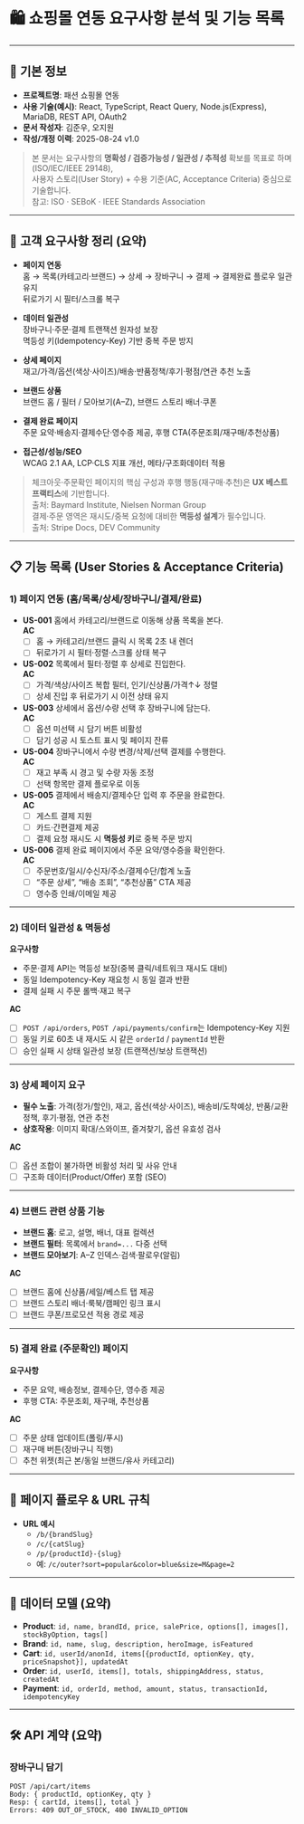 # 🛍 쇼핑몰 연동 요구사항 분석 및 기능 목록

---

## 📌 기본 정보
- **프로젝트명**: 패션 쇼핑몰 연동
- **사용 기술(예시)**: React, TypeScript, React Query, Node.js(Express), MariaDB, REST API, OAuth2
- **문서 작성자**: 김준우, 오지원
- **작성/개정 이력**: 2025-08-24 v1.0

> 본 문서는 요구사항의 **명확성 / 검증가능성 / 일관성 / 추적성** 확보를 목표로 하며 (ISO/IEC/IEEE 29148),  
> 사용자 스토리(User Story) + 수용 기준(AC, Acceptance Criteria) 중심으로 기술합니다.  
> 참고: ISO · SEBoK · IEEE Standards Association

---

## 📝 고객 요구사항 정리 (요약)

- **페이지 연동**  
  홈 → 목록(카테고리·브랜드) → 상세 → 장바구니 → 결제 → 결제완료 플로우 일관 유지  
  뒤로가기 시 필터/스크롤 복구  

- **데이터 일관성**  
  장바구니·주문·결제 트랜잭션 원자성 보장  
  멱등성 키(Idempotency-Key) 기반 중복 주문 방지  

- **상세 페이지**  
  재고/가격/옵션(색상·사이즈)/배송·반품정책/후기·평점/연관 추천 노출  

- **브랜드 상품**  
  브랜드 홈 / 필터 / 모아보기(A–Z), 브랜드 스토리 배너·쿠폰  

- **결제 완료 페이지**  
  주문 요약·배송지·결제수단·영수증 제공, 후행 CTA(주문조회/재구매/추천상품)  

- **접근성/성능/SEO**  
  WCAG 2.1 AA, LCP·CLS 지표 개선, 메타/구조화데이터 적용  

> 체크아웃·주문확인 페이지의 핵심 구성과 후행 행동(재구매·추천)은 **UX 베스트 프랙티스**에 기반합니다.  
> 출처: Baymard Institute, Nielsen Norman Group  
> 결제·주문 영역은 재시도/중복 요청에 대비한 **멱등성 설계**가 필수입니다.  
> 출처: Stripe Docs, DEV Community

---

## 📋 기능 목록 (User Stories & Acceptance Criteria)

### 1) 페이지 연동 (홈/목록/상세/장바구니/결제/완료)

- **US-001** 홈에서 카테고리/브랜드로 이동해 상품 목록을 본다.  
  **AC**
  - [ ] 홈 → 카테고리/브랜드 클릭 시 목록 2초 내 렌더
  - [ ] 뒤로가기 시 필터·정렬·스크롤 상태 복구

- **US-002** 목록에서 필터·정렬 후 상세로 진입한다.  
  **AC**
  - [ ] 가격/색상/사이즈 복합 필터, 인기/신상품/가격↑↓ 정렬
  - [ ] 상세 진입 후 뒤로가기 시 이전 상태 유지

- **US-003** 상세에서 옵션/수량 선택 후 장바구니에 담는다.  
  **AC**
  - [ ] 옵션 미선택 시 담기 버튼 비활성
  - [ ] 담기 성공 시 토스트 표시 및 페이지 잔류

- **US-004** 장바구니에서 수량 변경/삭제/선택 결제를 수행한다.  
  **AC**
  - [ ] 재고 부족 시 경고 및 수량 자동 조정
  - [ ] 선택 항목만 결제 플로우로 이동

- **US-005** 결제에서 배송지/결제수단 입력 후 주문을 완료한다.  
  **AC**
  - [ ] 게스트 결제 지원
  - [ ] 카드·간편결제 제공
  - [ ] 결제 요청 재시도 시 **멱등성 키**로 중복 주문 방지

- **US-006** 결제 완료 페이지에서 주문 요약/영수증을 확인한다.  
  **AC**
  - [ ] 주문번호/일시/수신자/주소/결제수단/합계 노출
  - [ ] “주문 상세”, “배송 조회”, “추천상품” CTA 제공
  - [ ] 영수증 인쇄/이메일 제공

---

### 2) 데이터 일관성 & 멱등성

**요구사항**
- 주문·결제 API는 멱등성 보장(중복 클릭/네트워크 재시도 대비)
- 동일 Idempotency-Key 재요청 시 동일 결과 반환
- 결제 실패 시 주문 롤백·재고 복구

**AC**
- [ ] `POST /api/orders`, `POST /api/payments/confirm`는 Idempotency-Key 지원
- [ ] 동일 키로 60초 내 재시도 시 같은 `orderId` / `paymentId` 반환
- [ ] 승인 실패 시 상태 일관성 보장 (트랜잭션/보상 트랜잭션)

---

### 3) 상세 페이지 요구

- **필수 노출**: 가격(정가/할인), 재고, 옵션(색상·사이즈), 배송비/도착예상, 반품/교환 정책, 후기·평점, 연관 추천  
- **상호작용**: 이미지 확대/스와이프, 즐겨찾기, 옵션 유효성 검사  

**AC**
- [ ] 옵션 조합이 불가하면 비활성 처리 및 사유 안내
- [ ] 구조화 데이터(Product/Offer) 포함 (SEO)

---

### 4) 브랜드 관련 상품 기능

- **브랜드 홈**: 로고, 설명, 배너, 대표 컬렉션  
- **브랜드 필터**: 목록에서 `brand=...` 다중 선택  
- **브랜드 모아보기**: A–Z 인덱스·검색·팔로우(알림)  

**AC**
- [ ] 브랜드 홈에 신상품/세일/베스트 탭 제공
- [ ] 브랜드 스토리 배너·룩북/캠페인 링크 표시
- [ ] 브랜드 쿠폰/프로모션 적용 경로 제공

---

### 5) 결제 완료 (주문확인) 페이지

**요구사항**
- 주문 요약, 배송정보, 결제수단, 영수증 제공
- 후행 CTA: 주문조회, 재구매, 추천상품  

**AC**
- [ ] 주문 상태 업데이트(폴링/푸시)
- [ ] 재구매 버튼(장바구니 직행)
- [ ] 추천 위젯(최근 본/동일 브랜드/유사 카테고리)

---

## 🔗 페이지 플로우 & URL 규칙


- **URL 예시**
  - `/b/{brandSlug}`
  - `/c/{catSlug}`
  - `/p/{productId}-{slug}`
  - 예: `/c/outer?sort=popular&color=blue&size=M&page=2`

---

## 🧩 데이터 모델 (요약)

- **Product**: `id, name, brandId, price, salePrice, options[], images[], stockByOption, tags[]`
- **Brand**: `id, name, slug, description, heroImage, isFeatured`
- **Cart**: `id, userId/anonId, items[{productId, optionKey, qty, priceSnapshot}], updatedAt`
- **Order**: `id, userId, items[], totals, shippingAddress, status, createdAt`
- **Payment**: `id, orderId, method, amount, status, transactionId, idempotencyKey`

---

## 🛠️ API 계약 (요약)

### 장바구니 담기
```http
POST /api/cart/items
Body: { productId, optionKey, qty }
Resp: { cartId, items[], total }
Errors: 409 OUT_OF_STOCK, 400 INVALID_OPTION

